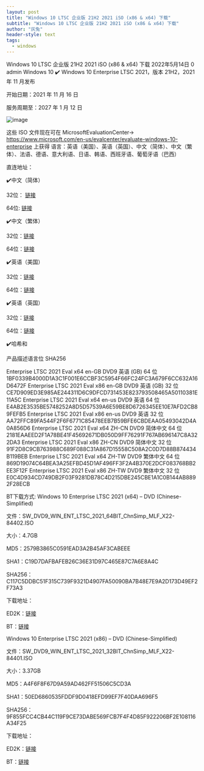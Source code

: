 ```yaml
---
layout: post
title: "Windows 10 LTSC 企业版 21H2 2021 iSO (x86 & x64) 下载"
subtitle: "Windows 10 LTSC 企业版 21H2 2021 iSO (x86 & x64) 下载"
author: "灰兔"
header-style: text
tags:
  - windows
---
```

Windows 10 LTSC 企业版 21H2 2021 iSO (x86 & x64) 下载
2022年5月14日 0 admin Windows 10
✔️ Windows 10 Enterprise LTSC 2021，版本 21H2，2021 年 11 月发布

开始日期：2021 年 11 月 16 日

服务周期至：2027 年 1 月 12 日

![image](https://github.com/hjz888/hjz888.github.io/assets/26238001/a4e6439d-b0f5-4caa-8b97-62530fdd5e82)


 

这些 ISO 文件现在可在 MicrosoftEvaluationCenter-> https://www.microsoft.com/en-us/evalcenter/evaluate-windows-10-enterprise 上获得
语言：英语（美国）、英语（英国）、中文（简体）、中文（繁体）、法语、德语、意大利语、日语、韩语、西班牙语、葡萄牙语（巴西）

直连地址：
 

✔️中文（简体）

32位： [链接](https://software-download.microsoft.com/download/db/444969d5-f34g-4e03-ac9d-1f9786c69161/19044.1288.211006-0501.21h2_release_svc_refresh_CLIENT_LTSC_EVAL_x86FRE_zh-cn.iso)

64位: [链接](https://software-download.microsoft.com/download/db/444969d5-f34g-4e03-ac9d-1f9786c69161/19044.1288.211006-0501.21h2_release_svc_refresh_CLIENT_LTSC_EVAL_x86FRE_zh-cn.iso)

✔️中文（繁体）

32位：[链接](https://software-download.microsoft.com/download/db/444969d5-f34g-4e03-ac9d-1f9786c69161/19044.1288.211006-0501.21h2_release_svc_refresh_CLIENT_LTSC_EVAL_x86FRE_zh-tw.iso)

64位：[链接](https://software-download.microsoft.com/download/db/444969d5-f34g-4e03-ac9d-1f9786c69161/19044.1288.211006-0501.21h2_release_svc_refresh_CLIENT_LTSC_EVAL_x64FRE_zh-tw.iso)

✔️英语（美国）

32位：[链接](https://software-download.microsoft.com/download/db/444969d5-f34g-4e03-ac9d-1f9786c69161/19044.1288.211006-0501.21h2_release_svc_refresh_CLIENT_LTSC_EVAL_x86FRE_en-us.iso)

64位：[链接](https://software-download.microsoft.com/download/db/444969d5-f34g-4e03-ac9d-1f9786c69161/19044.1288.211006-0501.21h2_release_svc_refresh_CLIENT_LTSC_EVAL_x64FRE_en-us.iso)

✔️英语（英国）

32位：[链接](https://software-download.microsoft.com/download/db/444969d5-f34g-4e03-ac9d-1f9786c69161/19044.1288.211006-0501.21h2_release_svc_refresh_CLIENT_LTSC_EVAL_x86FRE_en-gb.iso)

64位：[链接](https://software-download.microsoft.com/download/db/444969d5-f34g-4e03-ac9d-1f9786c69161/19044.1288.211006-0501.21h2_release_svc_refresh_CLIENT_LTSC_EVAL_x64FRE_en-gb.iso)

✔️哈希和

产品描述语言位 SHA256

Enterprise LTSC 2021 Eval x64 en-GB DVD9 英语 (GB) 64 位 1BF0339B4000D1A3C1F001E6CCBF3C5954F66FC24FC3A679F6CC632A16D6472F
Enterprise LTSC 2021 Eval x86 en-GB DVD9 英语 (GB) 32 位 CE7D909ED3E985AE244311D6C9DFCD731453E823793508465A50110381E11A5C
Enterprise LTSC 2021 Eval x64 en-us DVD9 英语 64 位 E4AB2E3535BE5748252A8D5D57539A6E59BE8D6726345EE10E7AFD2CB89FEFB5
Enterprise LTSC 2021 Eval x86 en-us DVD9 英语 32 位 AA72FFC89FA544F2F6F6771C85478EEB7B59BFE6CBDEAA05493042D4A0A856D6
Enterprise LTSC 2021 Eval x64 ZH-CN DVD9 简体中文 64 位 2181EAAEED2F1A78BE41F45692671DB050D9FF76291F767AB696147C8A322DA3
Enterprise LTSC 2021 Eval x86 ZH-CN DVD9 简体中文 32 位 91F2D8C9CB763988C689F088C31A867D15558C508A2C0D7D88B874434B119BEB
Enterprise LTSC 2021 Eval x64 ZH-TW DVD9 繁体中文 64 位 869D19074C64BEA3A25EFBD45D1AF496FF3F2A4B370E2DCF083768BB2EE3F12F
Enterprise LTSC 2021 Eval x86 ZH-TW DVD9 繁体中文 32 位 E0C4D934CD749DB2F03F9281DB78C4D215DBE245CBE1A1C0B144AB8892F28ECB

 

BT下载方式:
Windows 10 Enterprise LTSC 2021 (x64) – DVD (Chinese-Simplified)

文件：SW_DVD9_WIN_ENT_LTSC_2021_64BIT_ChnSimp_MLF_X22-84402.ISO

大小：4.7GB

MD5：2579B3865C0591EAD3A2B45AF3CABEEE

SHA1：C19D7DAFBAFEB26C36E31D97C465E87C7A6E8A4C

SHA256：C117C5DDBC51F315C739F9321D4907FA50090BA7B48E7E9A2D173D49EF2F73A3

下载地址：

ED2K：[链接]([http://ed2k//%7Cfile%7CSW_DVD9_WIN_ENT_LTSC_2021_64BIT_ChnSimp_MLF_X22-84402.ISO%7C5044211712%7C1555B7DCA052B5958EE68DB58A42408D%7C/)

BT：[链接](magnet:?xt=urn:btih:366ADAA52FB3639B17D73718DD5F9E3EE9477B40&dn=SW_DVD9_WIN_ENT_LTSC_2021_64BIT_ChnSimp_MLF_X22-84402.ISO&xl=5044211712)

Windows 10 Enterprise LTSC 2021 (x86) – DVD (Chinese-Simplified)

文件：SW_DVD9_WIN_ENT_LTSC_2021_32BIT_ChnSimp_MLF_X22-84401.ISO

大小：3.37GB

MD5：A4F6F8F67D9A59AD462FF51506C5CD3A

SHA1：50ED6860535FDDF9D0418EFD99EF7F40DAA696F5

SHA256：9F855FCC4CB44C119F9CE73DABE569FCB7F4F4D85F922206BF2E108116A34F25

下载地址：

ED2K：[链接](http://ed2k//%7Cfile%7CSW_DVD9_WIN_ENT_LTSC_2021_32BIT_ChnSimp_MLF_X22-84401.ISO%7C3621132288%7CF67BB339ADFEFCF6ED22400EAACBD068%7C/)

BT：[链接](magnet:?xt=urn:btih:F8EC74BA352633CECF7A0D0AF1E98A7345C3C2FC&dn=SW_DVD9_WIN_ENT_LTSC_2021_32BIT_ChnSimp_MLF_X22-84401.ISO&xl=3621132288)

